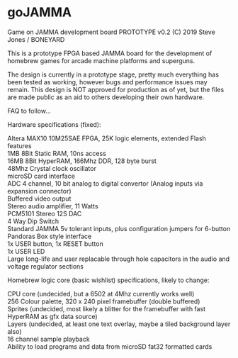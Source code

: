 # goJAMMA
Game on JAMMA development board PROTOTYPE v0.2 (C) 2019 Steve Jones / BONEYARD

This is a prototype FPGA based JAMMA board for the development of homebrew games for arcade machine platforms and superguns.

The design is currently in a prototype stage, pretty much everything has been tested as working, however bugs and performance issues may remain. This design is NOT approved for production as of yet, but the files are made public as an aid to others developing their own hardware.

FAQ to follow...


Hardware specifications (fixed):

Altera MAX10 10M25SAE FPGA, 25K logic elements, extended Flash features  
1MB 8Bit Static RAM, 10ns access  
16MB 8Bit HyperRAM, 166Mhz DDR, 128 byte burst  
48Mhz Crystal clock oscillator  
microSD card interface  
ADC 4 channel, 10 bit analog to digital convertor (Analog inputs via expansion connector)  
Buffered video output  
Stereo audio amplifier, 11 Watts  
PCM5101 Stereo 12S DAC  
4 Way Dip Switch  
Standard JAMMA 5v tolerant inputs, plus configuration jumpers for 6-button Pandoras Box style interface  
1x USER button, 1x RESET button  
1x USER LED  
Large long-life and user replacable through hole capacitors in the audio and voltage regulator sections  


Homebrew logic core (basic wishlist) specifications, likely to change:
  
CPU core (undecided, but a 6502 at 4Mhz currently works well)  
256 Colour palette, 320 x 240 pixel framebuffer (double buffered)  
Sprites (undecided, most likely a blitter for the framebuffer with fast HyperRAM as gfx data source)  
Layers (undecided, at least one text overlay, maybe a tiled background layer also)  
16 channel sample playback  
Ability to load programs and data from microSD fat32 formatted cards  



